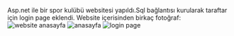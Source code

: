 Asp.net ile bir spor kulübü websitesi yapıldı.Sql bağlantısı kurularak taraftar için login page eklendi. Website içerisinden birkaç fotoğraf:![website anasayfa](https://github.com/user-attachments/assets/94a75f59-f312-40f7-97df-0c1489d068d5)
![anasayfa](https://github.com/user-attachments/assets/1a59b27c-5918-49e9-8890-05eb102e596f)
![login page](https://github.com/user-attachments/assets/1642b6ba-5f5f-46dd-9e9a-ce2ff7b7cf27)
